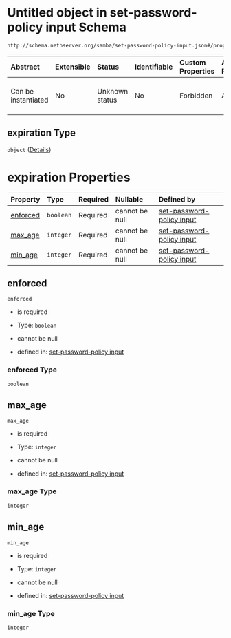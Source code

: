 # Untitled object in set-password-policy input Schema

```txt
http://schema.nethserver.org/samba/set-password-policy-input.json#/properties/expiration
```



| Abstract            | Extensible | Status         | Identifiable | Custom Properties | Additional Properties | Access Restrictions | Defined In                                                                                      |
| :------------------ | :--------- | :------------- | :----------- | :---------------- | :-------------------- | :------------------ | :---------------------------------------------------------------------------------------------- |
| Can be instantiated | No         | Unknown status | No           | Forbidden         | Allowed               | none                | [set-password-policy-input.json\*](samba/set-password-policy-input.json "open original schema") |

## expiration Type

`object` ([Details](set-password-policy-input-properties-expiration.md))

# expiration Properties

| Property              | Type      | Required | Nullable       | Defined by                                                                                                                                                                                                         |
| :-------------------- | :-------- | :------- | :------------- | :----------------------------------------------------------------------------------------------------------------------------------------------------------------------------------------------------------------- |
| [enforced](#enforced) | `boolean` | Required | cannot be null | [set-password-policy input](set-password-policy-input-properties-expiration-properties-enforced.md "http://schema.nethserver.org/samba/set-password-policy-input.json#/properties/expiration/properties/enforced") |
| [max\_age](#max_age)  | `integer` | Required | cannot be null | [set-password-policy input](set-password-policy-input-properties-expiration-properties-max_age.md "http://schema.nethserver.org/samba/set-password-policy-input.json#/properties/expiration/properties/max_age")   |
| [min\_age](#min_age)  | `integer` | Required | cannot be null | [set-password-policy input](set-password-policy-input-properties-expiration-properties-min_age.md "http://schema.nethserver.org/samba/set-password-policy-input.json#/properties/expiration/properties/min_age")   |

## enforced



`enforced`

*   is required

*   Type: `boolean`

*   cannot be null

*   defined in: [set-password-policy input](set-password-policy-input-properties-expiration-properties-enforced.md "http://schema.nethserver.org/samba/set-password-policy-input.json#/properties/expiration/properties/enforced")

### enforced Type

`boolean`

## max\_age



`max_age`

*   is required

*   Type: `integer`

*   cannot be null

*   defined in: [set-password-policy input](set-password-policy-input-properties-expiration-properties-max_age.md "http://schema.nethserver.org/samba/set-password-policy-input.json#/properties/expiration/properties/max_age")

### max\_age Type

`integer`

## min\_age



`min_age`

*   is required

*   Type: `integer`

*   cannot be null

*   defined in: [set-password-policy input](set-password-policy-input-properties-expiration-properties-min_age.md "http://schema.nethserver.org/samba/set-password-policy-input.json#/properties/expiration/properties/min_age")

### min\_age Type

`integer`
